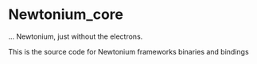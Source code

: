 # Newtonium_core
... Newtonium, just without the electrons.

This is the source code for Newtonium frameworks binaries and bindings